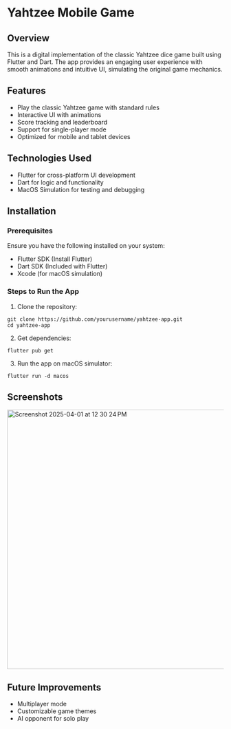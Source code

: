 # Yahtzee Mobile Game

## Overview

This is a digital implementation of the classic Yahtzee dice game built using Flutter and Dart. The app provides an engaging user experience with smooth animations and intuitive UI, simulating the original game mechanics.

## Features
* Play the classic Yahtzee game with standard rules
* Interactive UI with animations
* Score tracking and leaderboard
* Support for single-player mode
* Optimized for mobile and tablet devices

## Technologies Used
* Flutter for cross-platform UI development
* Dart for logic and functionality
* MacOS Simulation for testing and debugging

## Installation

### Prerequisites

Ensure you have the following installed on your system:
* Flutter SDK (Install Flutter)
* Dart SDK (Included with Flutter)
* Xcode (for macOS simulation)

### Steps to Run the App
1. Clone the repository:
```
git clone https://github.com/yourusername/yahtzee-app.git
cd yahtzee-app
```
2. Get dependencies:
```
flutter pub get
```
3. Run the app on macOS simulator:
```
flutter run -d macos
```

## Screenshots

<img width="603" alt="Screenshot 2025-04-01 at 12 30 24 PM" src="https://github.com/user-attachments/assets/796f1332-c210-4127-9870-12856eba653d" />


## Future Improvements
* Multiplayer mode
* Customizable game themes
* AI opponent for solo play
